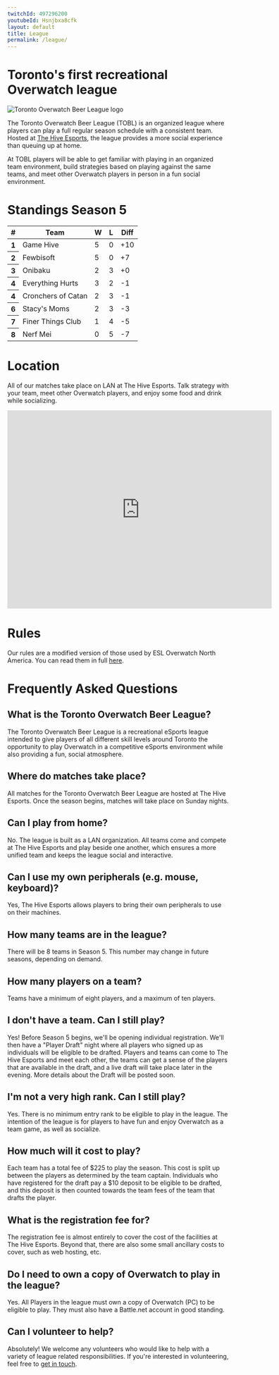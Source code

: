 ```yaml
---
twitchId: 497296200
youtubeId: Hsnjbxa8cfk
layout: default
title: League
permalink: /league/
---
```


<div class="container">
  
  <div class="row justify-content-center page-section-no-line">
    <div class="col-12 col-md-10 col-xl-8">
      <h1 class="text-center">Toronto's first recreational Overwatch league</h1>
      <div>
        <img src="{{ site.baseurl }}/images/logo_black.png" class="img-responsive img-logo" alt="Toronto Overwatch Beer League logo">
      </div>
      <p>The Toronto Overwatch Beer League (TOBL) is an organized league where players can play a full regular season schedule with a consistent team. Hosted at <a href="https://www.facebook.com/thehiveesports/">The Hive Esports</a>, the league provides a more social experience than queuing up at home.</p>
      <p>At TOBL players will be able to get familiar with playing in an organized team environment, build strategies based on playing against the same teams, and meet other Overwatch players in person in a fun social environment.</p>
      <!-- <div class="text-center" style="padding-top:3em;"><a href="{{ site.baseurl }}/join/" class="btn btn-primary primary-cta">Sign up for TOBL</a></div> -->
    </div>
  </div>
  
<!-- Sample Game of the week content -->   
<!--   <div class="container">
         <div class="row page-section">
           <div class="col-12">
             <h1 class="text-center">Game of the week</h1>
             <h6 class="text-center">Onibaku vs Doki Doki Overwatch Club</h6>
           </div>
         </div>
         <div class="text-center">
        {% include youtubePlayer.html id=page.youtubeId %}
        {% include twitchPlayer.html id=page.twitchId %}
         </div>
         <br>
    </div>  -->
  
  <div class="row justify-content-center page-section-no-line">
    <div class="col-12 col-md-10 col-xl-8">
      <h1>Standings Season 5</h1>
      <div class="table-responsive">
        <table class="table table-striped">
          <thead>
            <tr>
              <th scope="col"><strong>#</strong></th>
              <th scope="col"><strong>Team</strong></th>
              <th scope="col"><strong>W</strong></th>
              <th scope="col"><strong>L</strong></th>
              <th scope="col"><strong>Diff</strong></th>
            </tr>
          </thead>
          <tbody>
            <tr>
              <th scope="row">1</th>
              <td>Game Hive</td>
              <td>5</td>
              <td>0</td>
              <td>+10</td>
            </tr>
            <tr>
              <th scope="row">2</th>
              <td>Fewbisoft</td>
              <td>5</td>
              <td>0</td>
              <td>+7</td>
            </tr>
             <tr>
               <th scope="row">3</th>
               <td>Onibaku</td>
               <td>2</td>
               <td>3</td>
               <td>+0</td>
            </tr>
            <tr>
               <th scope="row">4</th>
               <td>Everything Hurts</td>
               <td>3</td>
               <td>2</td>
               <td>-1</td>
            </tr>
            <tr>
               <th scope="row">4</th>
               <td>Cronchers of Catan</td>
               <td>2</td>
               <td>3</td>
               <td>-1</td>
             </tr>
             <tr>
              <th scope="row">6</th>
              <td>Stacy's Moms</td>
              <td>2</td>
              <td>3</td>
              <td>-3</td>
            </tr>
             <tr>
                <th scope="row">7</th>
                <td>Finer Things Club</td>
                <td>1</td>
                <td>4</td>
                <td>-5</td>
            </tr>
            <tr>
              <th scope="row">8</th>
              <td>Nerf Mei</td>
              <td>0</td>
              <td>5</td>
              <td>-7</td>
            </tr>
          </tbody>
        </table>
      </div>
    </div>
  </div>
  
  <div class="row justify-content-center page-section-no-line">
    <div class="col-12 col-md-10 col-xl-8">
      <h1>Location</h1>
      <p>All of our matches take place on LAN at The Hive Esports. Talk strategy with your team, meet other Overwatch players, and enjoy some food and drink while socializing.</p>
      <div class="map-responsive">
        <iframe
  width="600"
  height="450"
  frameborder="0" style="border:0"
  src="https://www.google.com/maps/embed?pb=!1m18!1m12!1m3!1d2885.1084227746137!2d-79.39813908425393!3d43.68750927912014!2m3!1f0!2f0!3f0!3m2!1i1024!2i768!4f13.1!3m3!1m2!1s0x882b335b46a62d57%3A0x7299f91389e798f8!2sThe+Hive!5e0!3m2!1sen!2sca!4v1534813943290" allowfullscreen>
</iframe>
      </div>
    </div>
  </div>
  
  <div class="row justify-content-center page-section-no-line">
    <div class="col-12 col-md-10 col-xl-8">
      <h1>Rules</h1>
      <p>Our rules are a modified version of those used by ESL Overwatch North America. You can read them in full <a href="{{ site.baseurl }}/rules">here</a>.</p>
    </div>
  </div>
  
  <div class="row justify-content-center page-section-no-line">
    <div class="col-12 col-md-10 col-xl-8">
      <h1>Frequently Asked Questions</h1>
      <h2>What is the Toronto Overwatch Beer League?</h2>
      <p>The Toronto Overwatch Beer League is a recreational eSports league intended to give players of all different skill levels around Toronto the opportunity to play Overwatch in a competitive eSports environment while also providing a fun, social atmosphere.</p>
      <h2>Where do matches take place?</h2>
      <p>All matches for the Toronto Overwatch Beer League are hosted at The Hive Esports. Once the season begins, matches will take place on Sunday nights.</p>
      <h2>Can I play from home?</h2>
      <p>No. The league is built as a LAN organization. All teams come and compete at The Hive Esports and play beside one another, which ensures a more unified team and keeps the league social and interactive.</p>
      <h2>Can I use my own peripherals (e.g. mouse, keyboard)?</h2>
      <p>Yes, The Hive Esports allows players to bring their own peripherals to use on their machines.</p>
      <h2>How many teams are in the league?</h2>
      <p>There will be 8 teams in Season 5. This number may change in future seasons, depending on demand.</p>
      <h2>How many players on a team?</h2>
      <p>Teams have a minimum of eight players, and a maximum of ten players.</p>
      <h2>I don't have a team. Can I still play?</h2>
      <p>Yes! Before Season 5 begins, we'll be opening individual registration. We'll then have a "Player Draft" night where all players who signed up as individuals will be eligible to be drafted. Players and teams can come to The Hive Esports and meet each other, the teams can get a sense of the players that are available in the draft, and a live draft will take place later in the evening. More details about the Draft will be posted soon.</p>
      <h2>I'm not a very high rank. Can I still play?</h2>
      <p>Yes. There is no minimum entry rank to be eligible to play in the league. The intention of the league is for players to have fun and enjoy Overwatch as a team game, as well as socialize.</p>
      <h2>How much will it cost to play?</h2>
      <p>Each team has a total fee of $225 to play the season. This cost is split up between the players as determined by the team captain. Individuals who have registered for the draft pay a $10 deposit to be eligible to be drafted, and this deposit is then counted towards the team fees of the team that drafts the player.</p>
      <h2>What is the registration fee for?</h2>
      <p>The registration fee is almost entirely to cover the cost of the facilities at The Hive Esports. Beyond that, there are also some small ancillary costs to cover, such as web hosting, etc.</p>
      <h2>Do I need to own a copy of Overwatch to play in the league?</h2>
      <p>Yes. All Players in the league must own a copy of Overwatch (PC) to be eligible to play. They must also have a Battle.net account in good standing.</p>
      <h2>Can I volunteer to help?</h2>
      <p>Absolutely! We welcome any volunteers who would like to help with a variety of league related responsibilities. If you're interested in volunteering, feel free to <a href="{{ site.baseurl }}/contact/">get in touch</a>.</p>
    </div>
  </div>
  
</div>
